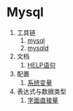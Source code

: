 # Mysql

1. 工具链
    1. [mysql](mysql.md)
    1. [mysqld](mysqld.md)
1. 文档
    1. [HELP语句](grammar/help-statement.md)
1. 配置
    1. [系统变量](variable/system-variable.md)
1. 表达式与数据类型
    1. [字面直接量](grammar/literal.md)